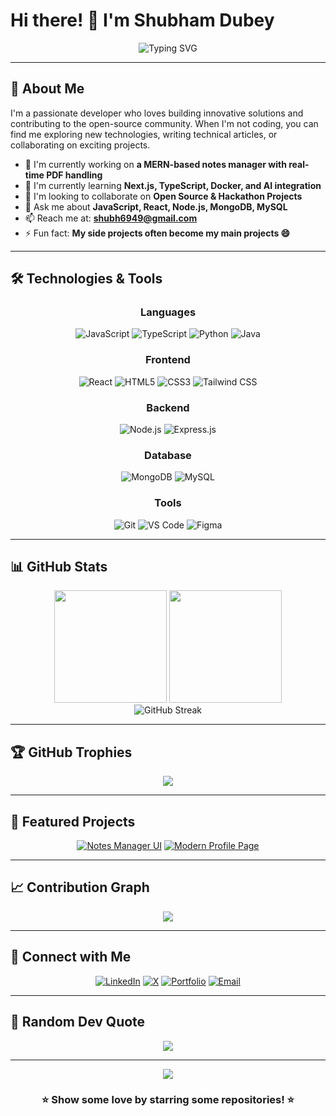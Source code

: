 # Hi there! 👋 I'm Shubham Dubey

<div align="center">
  <img src="https://readme-typing-svg.herokuapp.com?font=Fira+Code&size=30&duration=3000&pause=1000&color=36BCF7&center=true&vCenter=true&width=600&lines=Full+Stack+Developer;Open+Source+Enthusiast;Problem+Solver;Lifelong+Learner" alt="Typing SVG" />
</div>

---

## 🚀 About Me

I'm a passionate developer who loves building innovative solutions and contributing to the open-source community. When I'm not coding, you can find me exploring new technologies, writing technical articles, or collaborating on exciting projects.

- 🔭 I'm currently working on **a MERN-based notes manager with real-time PDF handling**
- 🌱 I'm currently learning **Next.js, TypeScript, Docker, and AI integration**
- 👯 I'm looking to collaborate on **Open Source & Hackathon Projects**
- 💬 Ask me about **JavaScript, React, Node.js, MongoDB, MySQL**
- 📫 Reach me at: **shubh6949@gmail.com**
- ⚡ Fun fact: **My side projects often become my main projects 😄**

---

## 🛠️ Technologies & Tools

<div align="center">

### Languages  
![JavaScript](https://img.shields.io/badge/-JavaScript-F7DF1E?style=for-the-badge&logo=javascript&logoColor=black)
![TypeScript](https://img.shields.io/badge/-TypeScript-3178C6?style=for-the-badge&logo=typescript&logoColor=white)
![Python](https://img.shields.io/badge/-Python-3776AB?style=for-the-badge&logo=python&logoColor=white)
![Java](https://img.shields.io/badge/-Java-007396?style=for-the-badge&logo=java&logoColor=white)

### Frontend  
![React](https://img.shields.io/badge/-React-61DAFB?style=for-the-badge&logo=react&logoColor=black)
![HTML5](https://img.shields.io/badge/-HTML5-E34F26?style=for-the-badge&logo=html5&logoColor=white)
![CSS3](https://img.shields.io/badge/-CSS3-1572B6?style=for-the-badge&logo=css3&logoColor=white)
![Tailwind CSS](https://img.shields.io/badge/-Tailwind_CSS-38B2AC?style=for-the-badge&logo=tailwind-css&logoColor=white)

### Backend  
![Node.js](https://img.shields.io/badge/-Node.js-339933?style=for-the-badge&logo=node.js&logoColor=white)
![Express.js](https://img.shields.io/badge/-Express.js-000000?style=for-the-badge&logo=express&logoColor=white)

### Database  
![MongoDB](https://img.shields.io/badge/-MongoDB-47A248?style=for-the-badge&logo=mongodb&logoColor=white)
![MySQL](https://img.shields.io/badge/-MySQL-4479A1?style=for-the-badge&logo=mysql&logoColor=white)

### Tools  
![Git](https://img.shields.io/badge/-Git-F05032?style=for-the-badge&logo=git&logoColor=white)
![VS Code](https://img.shields.io/badge/-VS_Code-007ACC?style=for-the-badge&logo=visual-studio-code&logoColor=white)
![Figma](https://img.shields.io/badge/-Figma-F24E1E?style=for-the-badge&logo=figma&logoColor=white)

</div>

---

## 📊 GitHub Stats

<div align="center">
  <img height="180em" src="https://github-readme-stats.vercel.app/api?username=Dubey411&show_icons=true&theme=tokyonight&include_all_commits=true&count_private=true"/>
  <img height="180em" src="https://github-readme-stats.vercel.app/api/top-langs/?username=Dubey411&layout=compact&langs_count=8&theme=tokyonight"/>
</div>

<div align="center">
  <img src="https://github-readme-streak-stats.herokuapp.com/?user=Dubey411&theme=tokyonight" alt="GitHub Streak" />
</div>

---

## 🏆 GitHub Trophies

<div align="center">
 <img src="https://github-profile-trophy.vercel.app/?username=Dubey411&theme=tokyonight&no-frame=true&no-bg=false&margin-w=4&row=1" />
</div>

---

## 🎯 Featured Projects

<div align="center">

[![Notes Manager UI](https://github-readme-stats.vercel.app/api/pin/?username=Dubey411&repo=notes-manager-ui&theme=tokyonight)](https://github.com/Dubey411/notes-manager-ui)
[![Modern Profile Page](https://github-readme-stats.vercel.app/api/pin/?username=Dubey411&repo=modern-profile-page&theme=tokyonight)](https://github.com/Dubey411/modern-profile-page)

</div>

---

## 📈 Contribution Graph

<div align="center">
  <img src="https://github-readme-activity-graph.vercel.app/graph?username=Dubey411&theme=tokyo-night&bg_color=1a1b27&color=be90f2&line=638fda&point=35aea1&area=true&hide_border=true" />
</div>

---

## 🤝 Connect with Me

<div align="center">

[![LinkedIn](https://img.shields.io/badge/-LinkedIn-0077B5?style=for-the-badge&logo=linkedin&logoColor=white)](https://www.linkedin.com/in/shubham-dubey-1a0293352)
[![X](https://img.shields.io/badge/-Twitter-1DA1F2?style=for-the-badge&logo=twitter&logoColor=white)](https://x.com/dubey_shub69)
[![Portfolio](https://img.shields.io/badge/-Portfolio-000000?style=for-the-badge&logo=react&logoColor=white)](https://portfolio-alpha-six-19.vercel.app/)
[![Email](https://img.shields.io/badge/-Email-D14836?style=for-the-badge&logo=gmail&logoColor=white)](mailto:shubh6949@gmail.com)

</div>

---

## 💭 Random Dev Quote

<div align="center">
  <img src="https://quotes-github-readme.vercel.app/api?type=horizontal&theme=tokyonight" />
</div>

---

<div align="center">
  <img src="https://komarev.com/ghpvc/?username=Dubey411&color=blueviolet&style=for-the-badge&label=Profile+Views" />
  <h3>⭐ Show some love by starring some repositories! ⭐</h3>
</div>
